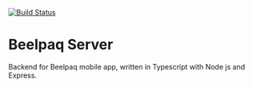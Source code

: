 <a href="https://github.com/Kodrillar/beelpaq-server/actions"><img src="https://github.com/Kodrillar/beelpaq-server/workflows/Beelpaq CI/badge.svg" alt="Build Status"></a>

# Beelpaq Server

Backend for Beelpaq mobile app, written in Typescript with Node js and Express.
